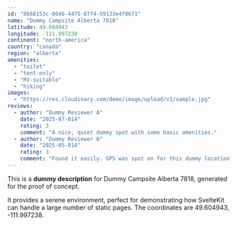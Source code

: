 ```yaml
---
id: "8b68153c-8646-4475-87f4-59133e4f8671"
name: "Dummy Campsite Alberta 7818"
latitude: 49.604943
longitude: -111.997238
continent: "north-america"
country: "canada"
region: "alberta"
amenities:
  - "toilet"
  - "tent-only"
  - "RV-suitable"
  - "hiking"
images:
  - "https://res.cloudinary.com/demo/image/upload/v1/sample.jpg"
reviews:
  - author: "Dummy Reviewer A"
    date: "2025-07-014"
    rating: 3
    comment: "A nice, quiet dummy spot with some basic amenities."
  - author: "Dummy Reviewer B"
    date: "2025-05-014"
    rating: 3
    comment: "Found it easily. GPS was spot on for this dummy location."
---
```


This is a **dummy description** for Dummy Campsite Alberta 7818, generated for the proof of concept.

It provides a serene environment, perfect for demonstrating how SvelteKit can handle a large number of static pages. The coordinates are 49.604943, -111.997238.

